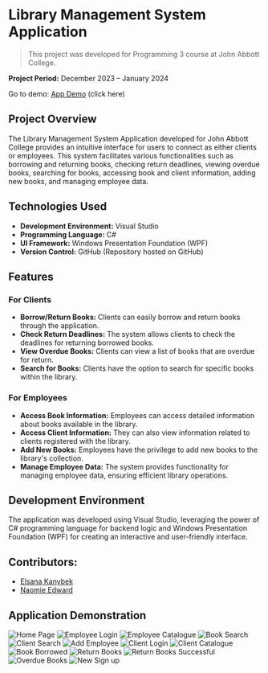 # Library Management System Application
> This project was developed for Programming 3 course at John Abbott College.

**Project Period:** December 2023 – January 2024

Go to demo: [App Demo](#application-demonstration) (click here)

## Project Overview

The Library Management System Application developed for John Abbott College provides an intuitive interface for users to connect as either clients or employees. This system facilitates various functionalities such as borrowing and returning books, checking return deadlines, viewing overdue books, searching for books, accessing book and client information, adding new books, and managing employee data.

## Technologies Used

- **Development Environment:** Visual Studio
- **Programming Language:** C#
- **UI Framework:** Windows Presentation Foundation (WPF)
- **Version Control:** GitHub (Repository hosted on GitHub)

## Features

### For Clients
- **Borrow/Return Books:** Clients can easily borrow and return books through the application.
- **Check Return Deadlines:** The system allows clients to check the deadlines for returning borrowed books.
- **View Overdue Books:** Clients can view a list of books that are overdue for return.
- **Search for Books:** Clients have the option to search for specific books within the library.

### For Employees
- **Access Book Information:** Employees can access detailed information about books available in the library.
- **Access Client Information:** They can also view information related to clients registered with the library.
- **Add New Books:** Employees have the privilege to add new books to the library's collection.
- **Manage Employee Data:** The system provides functionality for managing employee data, ensuring efficient library operations.

## Development Environment

The application was developed using Visual Studio, leveraging the power of C# programming language for backend logic and Windows Presentation Foundation (WPF) for creating an interactive and user-friendly interface.

## Contributors:
- [Elsana Kanybek](https://www.linkedin.com/in/elsanakanybek/)
- [Naomie Edward](https://www.linkedin.com/in/naomieedward/)

## Application Demonstration
![Home Page](./Demo_Order/1.png)
![Employee Login](./Demo_Order/2.png)
![Employee Catalogue](./Demo_Order/3.png)
![Book Search](./Demo_Order/4.png)
![Client Search](./Demo_Order/5.png)
![Add Employee](./Demo_Order/6.png)
![Client Login](./Demo_Order/7.png)
![Client Catalogue](./Demo_Order/8.png)
![Book Borrowed](./Demo_Order/9.png)
![Return Books](./Demo_Order/10.png)
![Return Books Successful](./Demo_Order/11.png)
![Overdue Books](./Demo_Order/12.png)
![New Sign up](./Demo_Order/13.png)
